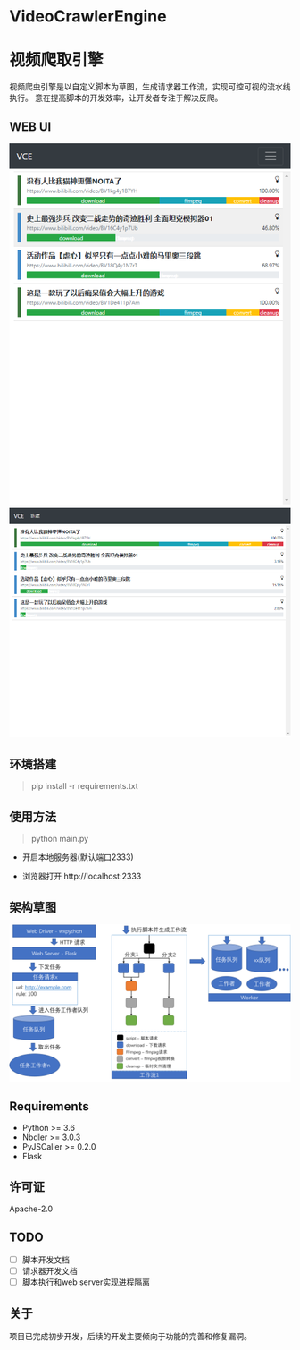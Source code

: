 VideoCrawlerEngine
===============

# 视频爬取引擎

视频爬虫引擎是以自定义脚本为草图，生成请求器工作流，实现可控可视的流水线执行。
意在提高脚本的开发效率，让开发者专注于解决反爬。

## WEB UI

![UI 1](../docs/UI_1.png)
![UI 2](../docs/UI_2.png)

## 环境搭建
> pip install -r requirements.txt

## 使用方法
> python main.py

- 开启本地服务器(默认端口2333)

- 浏览器打开 http://localhost:2333

## 架构草图
![架构草图](../docs/sketch.png)


## Requirements

- Python >= 3.6
- Nbdler >= 3.0.3
- PyJSCaller >= 0.2.0
- Flask


## 许可证

Apache-2.0

## TODO
- [ ] 脚本开发文档
- [ ] 请求器开发文档
- [ ] 脚本执行和web server实现进程隔离

## 关于

项目已完成初步开发，后续的开发主要倾向于功能的完善和修复漏洞。